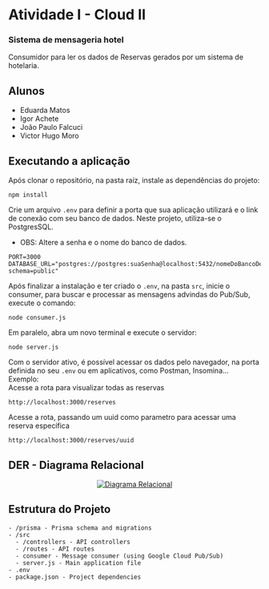 # Atividade I - Cloud II

### Sistema de mensageria hotel

Consumidor para ler os dados de Reservas gerados por um sistema de
hotelaria.

## Alunos

- Eduarda Matos
- Igor Achete
- João Paulo Falcuci
- Victor Hugo Moro

## Executando a aplicação

Após clonar o repositório, na pasta raíz, instale as dependências do projeto:

```
npm install
```

Crie um arquivo `.env` para definir a porta que sua aplicação utilizará e o link de conexão com seu banco de dados. Neste projeto, utiliza-se o PostgresSQL.

- OBS: Altere a senha e o nome do banco de dados.

```
PORT=3000
DATABASE_URL="postgres://postgres:suaSenha@localhost:5432/nomeDoBancoDeDados?schema=public"
```

Após finalizar a instalação e ter criado o `.env`, na pasta `src`, inicie o consumer, para buscar e processar as mensagens advindas do Pub/Sub, execute o comando:

```
node consumer.js
```

Em paralelo, abra um novo terminal e execute o servidor:

```
node server.js
```

Com o servidor ativo, é possível acessar os dados pelo navegador, na porta definida no seu `.env` ou em aplicativos, como Postman, Insomina...  
Exemplo:  
Acesse a rota para visualizar todas as reservas

```
http://localhost:3000/reserves
```

Acesse a rota, passando um uuid como parametro para acessar uma reserva específica

```
http://localhost:3000/reserves/uuid
```

## DER - Diagrama Relacional

<div align="center">
  <a href="https://mermaid.live/edit#pako:eNqNU1FSgzAQvUom33IB_rBFp1PHKm39cJjprGShGUuCIXFU6IE8hxczFGhLwdp8ZMjb93Y3y0tBI8mQuhTVmEOiIA0FsWt0N_HvFz4pS8eRBQn8uR88ecQlIY3hK6Q1q4Ub1uPSCxazVYOOZzt6JIX--U5bSY-zlY5Tlg2-UyiMUaGTY1fTMkfewr-dBZO6mwyVRhH9wZ0vr1fn-Ydoc4kBicxzwytBdzZFfawWF5pwRh6mByjXiouECJliDW5bfTu1i_TGWHx5hDPQqHmKJFJoP5mnB2JcMPwAJv20l1DzTHYLRxuOQuOEkZvpSau9v3W-5wpSmKN6h6NsbeTNgNLyJBBvJGjCOCgOXbowKSppXZl3L1htENRVBtu9bLCRTZVIW_WkoSacm5fRAGNf6mCRoqc9Krjnd211VvNPk01KekXtfFLgzL7eXb6Q6jVat9HKtAzUa2XZreWB0XL-KSLqamXwiippkjV1Y9jk9mSyaqrN69-jGYhnKdvz9hfcejsS">
    <img src="https://mermaid.ink/img/pako:eNqNU1FSgzAQvUom33IB_rBFp1PHKm39cJjprGShGUuCIXFU6IE8hxczFGhLwdp8ZMjb93Y3y0tBI8mQuhTVmEOiIA0FsWt0N_HvFz4pS8eRBQn8uR88ecQlIY3hK6Q1q4Ub1uPSCxazVYOOZzt6JIX--U5bSY-zlY5Tlg2-UyiMUaGTY1fTMkfewr-dBZO6mwyVRhH9wZ0vr1fn-Ydoc4kBicxzwytBdzZFfawWF5pwRh6mByjXiouECJliDW5bfTu1i_TGWHx5hDPQqHmKJFJoP5mnB2JcMPwAJv20l1DzTHYLRxuOQuOEkZvpSau9v3W-5wpSmKN6h6NsbeTNgNLyJBBvJGjCOCgOXbowKSppXZl3L1htENRVBtu9bLCRTZVIW_WkoSacm5fRAGNf6mCRoqc9Krjnd211VvNPk01KekXtfFLgzL7eXb6Q6jVat9HKtAzUa2XZreWB0XL-KSLqamXwiippkjV1Y9jk9mSyaqrN69-jGYhnKdvz9hfcejsS?type=png" alt="Diagrama Relacional">
  </a>
</div>

## Estrutura do Projeto

```
- /prisma - Prisma schema and migrations
- /src
  - /controllers - API controllers
  - /routes - API routes
  - consumer - Message consumer (using Google Cloud Pub/Sub)
  - server.js - Main application file
- .env
- package.json - Project dependencies
```

